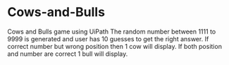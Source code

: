 # Cows-and-Bulls
Cows and Bulls game using UiPath
The random number between 1111 to 9999 is generated and user has 10 guesses to get the right answer.
If correct number but wrong position then 1 cow will display. If both position and number are correct 1 bull will display.
